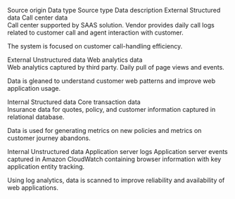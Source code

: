 Source origin	Data type	Source type	Data description
External	Structured data	Call center data	
Call center supported by SAAS solution. Vendor provides daily call logs related to customer call and agent interaction with customer.

The system is focused on customer call-handling efficiency.

External	Unstructured data	Web analytics data	
Web analytics captured by third party. Daily pull of page views and events.

Data is gleaned to understand customer web patterns and improve web application usage.

Internal	Structured data	Core transaction data	
Insurance data for quotes, policy, and customer information captured in relational database.

Data is used for generating metrics on new policies and metrics on customer journey abandons.

Internal	Unstructured data	Application server logs	
Application server events captured in Amazon CloudWatch containing browser information with key application entity tracking.

Using log analytics, data is scanned to improve reliability and availability of web applications.